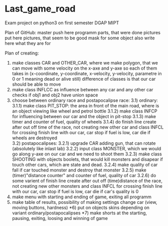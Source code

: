 # Last_game_road
Exam project on python3 on first semester DGAP MIPT

Plan of GitHub:
  master 
      push here programm parts, that were done
  pictures
      put here pictures, that seem to be good mask for some object
      also write here what they are for
      
Plan of creating:
  1) make classes CAR and OTHER_CAR, where we make polygon, that we can move with some velocity on the x-axe and y-axe
    so each of them takes in (x-coordinate, y-coordinate, x-velocity, y-velocity, parametre in 0 or 1 meaning dead or alive still)
    difference of classes is that our car should be able to move 
  2) make class INFLCC as influence between any car and any other car
    checks if obj1 and obj2 have union space
  3) choose between ordinary race and postapocalipse race:
      3.1) ordinary:
        3.1.1) make class PIT_STOP: the area in front of the main road, where is an object viewing like wheel and petrol bottle
        3.1.2) make class INFCP for influencing between our car and the object in pit-stop
        3.1.3) make timer and counter of fuel, quality of wheels
        3.1.4) do finish line create after out off time of the race, not creating new other car and class INFCL for crossing finish line  with our car, car stop if fuel is low, car die if wheels are destroyed                  
      3.2) postapocalipses:
        3.2.1) upgrade CAR adding gun, that can rotate (absolutely like inlast lab)
        3.2.2) input class MONSTER, which we would go along y-axe on our car and we need to shoot them
        3.2.3) make class SHOOTING with objects boolets, that would kill monsters and disapear if touch other cars, which are state and dead.
        3.2.4) make quality of car fall if car touched monster and destroy that monster
        3.2.5) make (timer)"distance counter" and counter of fuel, quality of car
        3.2.6) do some varient of finish line create after out off (time)distance of the race, not creating new other monsters and class INFCL for crossing finish line with our car, car stop if fuel is low, car die if car's quality is 0       
  4) make menu with starting and ending of game, exiting all programm
  5) make table of results, possibility of making settings change car (view, moving buttons, hardness)
  *6) put on objects skins depending on variant ordinary/postapocalipses
  *7) make shorts at the starting, pausing, exiting, loosing and winning of game
